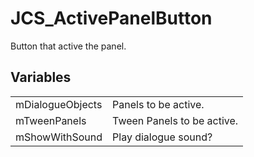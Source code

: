 # JCS_ActivePanelButton

Button that active the panel.


## Variables

<table>
  <tr>
    <td>mDialogueObjects</td>
    <td>Panels to be active.</td>
  </tr>
  <tr>
    <td>mTweenPanels</td>
    <td>Tween Panels to be active.</td>
  </tr>
  <tr>
    <td>mShowWithSound</td>
    <td>Play dialogue sound?</td>
  </tr>
</table>
